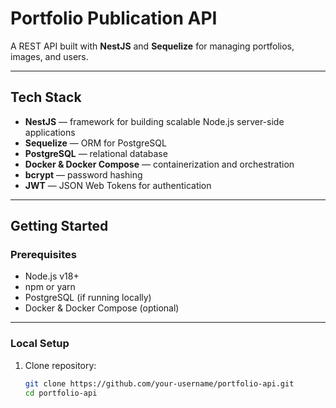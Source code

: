 # Portfolio Publication API

A REST API built with **NestJS** and **Sequelize** for managing portfolios, images, and users.

---

## Tech Stack

- **NestJS** — framework for building scalable Node.js server-side applications  
- **Sequelize** — ORM for PostgreSQL  
- **PostgreSQL** — relational database  
- **Docker & Docker Compose** — containerization and orchestration  
- **bcrypt** — password hashing  
- **JWT** — JSON Web Tokens for authentication  

---

## Getting Started

### Prerequisites

- Node.js v18+  
- npm or yarn  
- PostgreSQL (if running locally)  
- Docker & Docker Compose (optional)

---

### Local Setup

1. Clone repository:

   ```bash
   git clone https://github.com/your-username/portfolio-api.git
   cd portfolio-api

